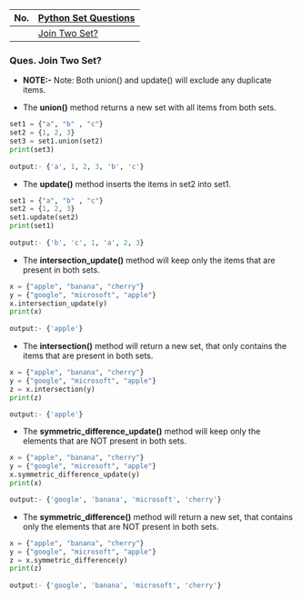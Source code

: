 |  No.  | [Python Set Questions]()            |
| :---: | ----------------------------------- |
|       | [Join Two Set?](#ques-join-two-set) |

### Ques. Join Two Set?

* **NOTE:-** Note: Both union() and update() will exclude any duplicate items.

* The **union()** method returns a new set with all items from both sets.
```python
set1 = {"a", "b" , "c"}
set2 = {1, 2, 3}
set3 = set1.union(set2)
print(set3)
			
output:- {'a', 1, 2, 3, 'b', 'c'}
```

* The **update()** method inserts the items in set2 into set1.
```python
set1 = {"a", "b" , "c"}
set2 = {1, 2, 3}
set1.update(set2)
print(set1)
			
output:- {'b', 'c', 1, 'a', 2, 3}
```

* The **intersection_update()** method will keep only the items that are present in both sets.
```python
x = {"apple", "banana", "cherry"}
y = {"google", "microsoft", "apple"}
x.intersection_update(y)
print(x)
			
output:- {'apple'}
```

* The **intersection()** method will return a new set, that only contains the items that are present in both sets.
```python
x = {"apple", "banana", "cherry"}
y = {"google", "microsoft", "apple"}
z = x.intersection(y)
print(z)

output:- {'apple'}
```

* The **symmetric_difference_update()** method will keep only the elements that are NOT present in both sets.
```python
x = {"apple", "banana", "cherry"}
y = {"google", "microsoft", "apple"}
x.symmetric_difference_update(y)
print(x)

output:- {'google', 'banana', 'microsoft', 'cherry'}
```

* The **symmetric_difference()** method will return a new set, that contains only the elements that are NOT present in both sets.
```python
x = {"apple", "banana", "cherry"}
y = {"google", "microsoft", "apple"}
z = x.symmetric_difference(y)
print(z)
			
output:- {'google', 'banana', 'microsoft', 'cherry'}
```
